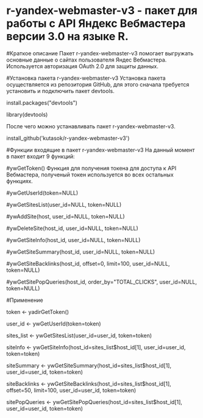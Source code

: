 # r-yandex-webmaster-v3 - пакет для работы с API Яндекс Вебмастера версии 3.0 на языке R.

#Краткое описание
Пакет r-yandex-webmaster-v3 помогает выгружать основные данные о сайтах пользователя Яндес Вебмастера.
Используется авторизация OAuth 2.0 для защиты данных.

#Установка пакета r-yandex-webmaster-v3
Установка пакета осуществляется из репозитория GitHub, для этого сначала требуется установить и подключить пакет devtools.

install.packages("devtools")

library(devtools)

После чего можно устанавливать пакет r-yandex-webmaster-v3.

install_github('kutasok/r-yandex-webmaster-v3')

#Функции входящие в пакет r-yandex-webmaster-v3
На данный момент в пакет входит 9 функций:

#ywGetToken()
Функция для получения токена для доступа к API Вебмастера, полученый токен используется во всех остальных функциях.

#ywGetUserId(token=NULL)

#ywGetSitesList(user_id=NULL, token=NULL)

#ywAddSite(host, user_id=NULL, token=NULL)

#ywDeleteSite(host_id, user_id=NULL, token=NULL)

#ywGetSiteInfo(host_id, user_id=NULL, token=NULL)

#ywGetSiteSummary(host_id, user_id=NULL, token=NULL)

#ywGetSiteBacklinks(host_id, offset=0, limit=100, user_id=NULL, token=NULL)

#ywGetSitePopQueries(host_id, order_by="TOTAL_CLICKS", user_id=NULL, token=NULL)


#Применение

token <- yadirGetToken()

user_id <- ywGetUserId(token=token)

sites_list <- ywGetSitesList(user_id=user_id, token=token)

siteInfo <- ywGetSiteInfo(host_id=sites_list$host_id[1], user_id=user_id, token=token)

siteSummary <- ywGetSiteSummary(host_id=sites_list$host_id[1], user_id=user_id, token=token)

siteBacklinks <- ywGetSiteBacklinks(host_id=sites_list$host_id[1], offset=50, limit=100, user_id=user_id, token=token)

sitePopQueries <- ywGetSitePopQueries(host_id=sites_list$host_id[1], user_id=user_id, token=token)





